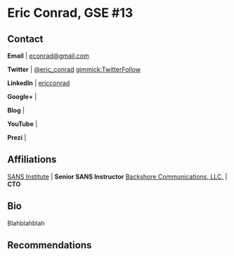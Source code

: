 Eric Conrad, GSE #13
============

Contact
-------
**Email** | [econrad@gmail.com](mailto:econrad@gmail.com)

**Twitter** | [@eric_conrad](http://twitter.com/eric_conrad) [gimmick:TwitterFollow](@eric_conrad)

**LinkedIn** | [ericconrad](https://www.linkedin.com/in/ericconrad)

**Google+** | []()

**Blog** | []()

**YouTube** | []()

**Prezi** | []()

Affiliations
-------
[SANS Institute](http://www.sans.org) | **Senior SANS Instructor**
[Backshore Communications, LLC.](http://www.backshore.net) | **CTO**

Bio
-----------
 
Blahblahblah

Recommendations
----------------